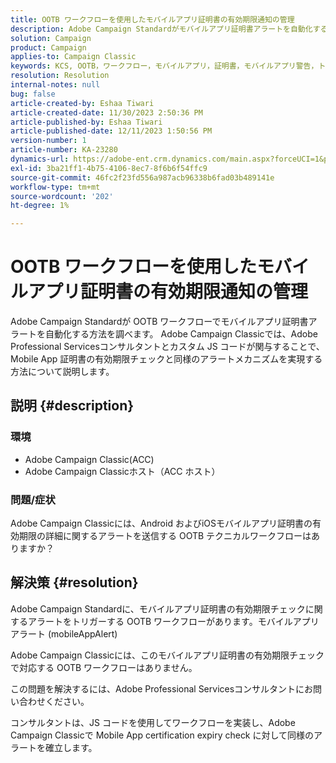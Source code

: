 ```yaml
---
title: OOTB ワークフローを使用したモバイルアプリ証明書の有効期限通知の管理
description: Adobe Campaign Standardがモバイルアプリ証明書アラートを自動化する方法を説明します。
solution: Campaign
product: Campaign
applies-to: Campaign Classic
keywords: KCS, OOTB，ワークフロー，モバイルアプリ，証明書，モバイルアプリ警告，トラブルシューティング，有効期限，有効期限，通知
resolution: Resolution
internal-notes: null
bug: false
article-created-by: Eshaa Tiwari
article-created-date: 11/30/2023 2:50:36 PM
article-published-by: Eshaa Tiwari
article-published-date: 12/11/2023 1:50:56 PM
version-number: 1
article-number: KA-23280
dynamics-url: https://adobe-ent.crm.dynamics.com/main.aspx?forceUCI=1&pagetype=entityrecord&etn=knowledgearticle&id=0eb138cc-8f8f-ee11-8179-6045bd006b3d
exl-id: 3ba21ff1-4b75-4106-8ec7-8f6b6f54ffc9
source-git-commit: 46fc2f23fd556a987acb96338b6fad03b489141e
workflow-type: tm+mt
source-wordcount: '202'
ht-degree: 1%

---
```


# OOTB ワークフローを使用したモバイルアプリ証明書の有効期限通知の管理


Adobe Campaign Standardが OOTB ワークフローでモバイルアプリ証明書アラートを自動化する方法を調べます。 Adobe Campaign Classicでは、Adobe Professional Servicesコンサルタントとカスタム JS コードが関与することで、Mobile App 証明書の有効期限チェックと同様のアラートメカニズムを実現する方法について説明します。

## 説明 {#description}


### 環境

- Adobe Campaign Classic(ACC)
- Adobe Campaign Classicホスト（ACC ホスト）


### 問題/症状

Adobe Campaign Classicには、Android およびiOSモバイルアプリ証明書の有効期限の詳細に関するアラートを送信する OOTB テクニカルワークフローはありますか？




## 解決策 {#resolution}


Adobe Campaign Standardに、モバイルアプリ証明書の有効期限チェックに関するアラートをトリガーする OOTB ワークフローがあります。モバイルアプリアラート (mobileAppAlert)

Adobe Campaign Classicには、このモバイルアプリ証明書の有効期限チェックで対応する OOTB ワークフローはありません。

この問題を解決するには、Adobe Professional Servicesコンサルタントにお問い合わせください。

コンサルタントは、JS コードを使用してワークフローを実装し、Adobe Campaign Classicで Mobile App certification expiry check に対して同様のアラートを確立します。
